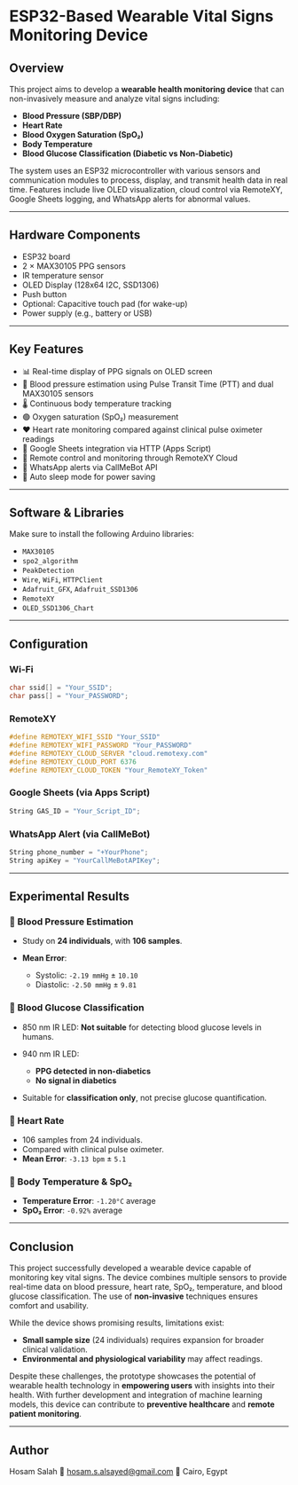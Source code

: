 # ESP32-Based Wearable Vital Signs Monitoring Device

## Overview

This project aims to develop a **wearable health monitoring device** that can non-invasively measure and analyze vital signs including:

- **Blood Pressure (SBP/DBP)**
- **Heart Rate**
- **Blood Oxygen Saturation (SpO₂)**
- **Body Temperature**
- **Blood Glucose Classification (Diabetic vs Non-Diabetic)**

The system uses an ESP32 microcontroller with various sensors and communication modules to process, display, and transmit health data in real time. Features include live OLED visualization, cloud control via RemoteXY, Google Sheets logging, and WhatsApp alerts for abnormal values.

---

## Hardware Components

- ESP32 board
- 2 × MAX30105 PPG sensors
- IR temperature sensor
- OLED Display (128x64 I2C, SSD1306)
- Push button
- Optional: Capacitive touch pad (for wake-up)
- Power supply (e.g., battery or USB)

---

## Key Features

- 📊 Real-time display of PPG signals on OLED screen
- 🧠 Blood pressure estimation using Pulse Transit Time (PTT) and dual MAX30105 sensors
- 🌡️ Continuous body temperature tracking
- 🟢 Oxygen saturation (SpO₂) measurement
- ❤️ Heart rate monitoring compared against clinical pulse oximeter readings
- 📲 Google Sheets integration via HTTP (Apps Script)
- 📶 Remote control and monitoring through RemoteXY Cloud
- 🔔 WhatsApp alerts via CallMeBot API
- 🌙 Auto sleep mode for power saving

---

## Software & Libraries

Make sure to install the following Arduino libraries:

- `MAX30105`
- `spo2_algorithm`
- `PeakDetection`
- `Wire`, `WiFi`, `HTTPClient`
- `Adafruit_GFX`, `Adafruit_SSD1306`
- `RemoteXY`
- `OLED_SSD1306_Chart`

---

## Configuration

### Wi-Fi
```cpp
char ssid[] = "Your_SSID";
char pass[] = "Your_PASSWORD";
````

### RemoteXY

```cpp
#define REMOTEXY_WIFI_SSID "Your_SSID"
#define REMOTEXY_WIFI_PASSWORD "Your_PASSWORD"
#define REMOTEXY_CLOUD_SERVER "cloud.remotexy.com"
#define REMOTEXY_CLOUD_PORT 6376
#define REMOTEXY_CLOUD_TOKEN "Your_RemoteXY_Token"
```

### Google Sheets (via Apps Script)

```cpp
String GAS_ID = "Your_Script_ID";
```

### WhatsApp Alert (via CallMeBot)

```cpp
String phone_number = "+YourPhone";
String apiKey = "YourCallMeBotAPIKey";
```

---

## Experimental Results

### 📌 Blood Pressure Estimation

* Study on **24 individuals**, with **106 samples**.
* **Mean Error**:

  * Systolic: `-2.19 mmHg` ± `10.10`
  * Diastolic: `-2.50 mmHg` ± `9.81`

### 📌 Blood Glucose Classification

* 850 nm IR LED: **Not suitable** for detecting blood glucose levels in humans.
* 940 nm IR LED:

  * **PPG detected in non-diabetics**
  * **No signal in diabetics**
* Suitable for **classification only**, not precise glucose quantification.

### 📌 Heart Rate

* 106 samples from 24 individuals.
* Compared with clinical pulse oximeter.
* **Mean Error**: `-3.13 bpm` ± `5.1`

### 📌 Body Temperature & SpO₂

* **Temperature Error**: `-1.20°C` average
* **SpO₂ Error**: `-0.92%` average

---

## Conclusion

This project successfully developed a wearable device capable of monitoring key vital signs. The device combines multiple sensors to provide real-time data on blood pressure, heart rate, SpO₂, temperature, and blood glucose classification. The use of **non-invasive** techniques ensures comfort and usability.

While the device shows promising results, limitations exist:

* **Small sample size** (24 individuals) requires expansion for broader clinical validation.
* **Environmental and physiological variability** may affect readings.

Despite these challenges, the prototype showcases the potential of wearable health technology in **empowering users** with insights into their health. With further development and integration of machine learning models, this device can contribute to **preventive healthcare** and **remote patient monitoring**.

---

## Author

Hosam Salah
📧 [hosam.s.alsayed@gmail.com](mailto:hosam.s.alsayed@gmail.com)
📍 Cairo, Egypt
